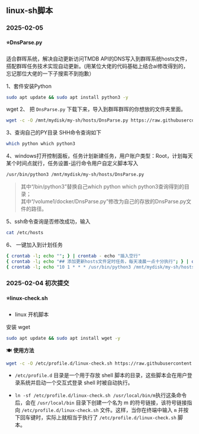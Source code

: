 ## linux-sh脚本

### 2025-02-05
#### ⭐DnsParse.py

适合群晖系统，解决自动更新访问TMDB API的DNS写入到群晖系统hosts文件，搭配群晖任务技术实现自动更新。(用某位大佬的代码基础上结合ai修改得到的，忘记那位大佬的一下子搜索不到抱歉）

1、套件安装Python
```bash
sudo apt update && sudo apt install python3 -y
```
wget
2、 把 `DnsParse.py` 下载下来，导入到群晖群晖的你想放的文件夹里面。
```bash
wget -c -O /mnt/mydisk/my-sh/hosts/DnsParse.py https://raw.githubusercontent.com/meimolihan/sh/refs/heads/main/DnsParse.py && chmod +x /mnt/mydisk/my-sh/hosts/DnsParse.py && /usr/bin/python3 /mnt/mydisk/my-sh/hosts/DnsParse.py
```

3、查询自己的PY目录 SHH命令查询如下
```bash
which python which python3
```

4、windows打开控制面板，任务计划新建任务，用户账户类型：Root，计划每天某个时间点就行，任务设置-运行命令用户自定义脚本写入
```bash
/usr/bin/python3 /mnt/mydisk/my-sh/hosts/DnsParse.py
```

> 其中“/bin/python3”替换自己which python which python3查询得到的目录；  
其中“/volume1/docker/DnsParse.py”修改为自己的存放的DnsParse.py文件的路径。

5、ssh命令查询是否修改成功，输入 
```bash
cat /etc/hosts
```

6、 一键加入到计划任务
```bash
{ crontab -l; echo ""; } | crontab - echo "插入空行"
{ crontab -l; echo "## 添加更新hosts文件定时任务，每天凌晨一点十分执行"; } | crontab - echo "添加注释"
{ crontab -l; echo "10 1 * * * /usr/bin/python3 /mnt/mydisk/my-sh/hosts/DnsParse.py"; } | crontab - echo "执行已完成，任务已设置。"
```

### 2025-02-04 初次提交

#### ⭐linux-check.sh

* linux 开机脚本

安装 wget

```bash
sudo apt update && sudo apt install wget -y
```

🍽️ **使用方法**
```bash
wget -c -O /etc/profile.d/linux-check.sh https://raw.githubusercontent.com/meimolihan/sh/refs/heads/main/linux-check.sh && chmod +x /etc/profile.d/linux-check.sh && ln -sf /etc/profile.d/linux-check.sh /usr/local/bin/m && /etc/profile.d/linux-check.sh
```

* `/etc/profile.d` 目录是一个用于存放 shell 脚本的目录，这些脚本会在用户登录系统并启动一个交互式登录 shell 时被自动执行。

* `ln -sf /etc/profile.d/linux-check.sh /usr/local/bin/m`执行这条命令后，会在 `/usr/local/bin` 目录下创建一个名为 m 的符号链接，该符号链接指向 `/etc/profile.d/linux-check.sh` 文件。这样，当你在终端中输入 `m` 并按下回车键时，实际上就相当于执行了 `/etc/profile.d/linux-check.sh` 脚本。